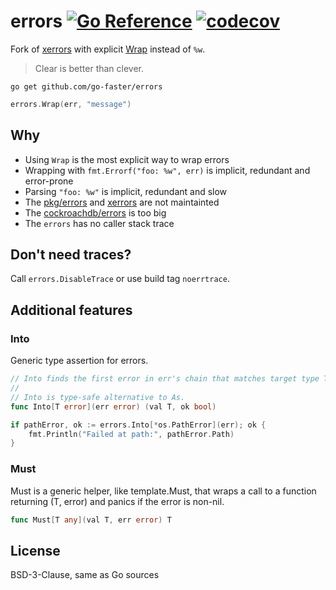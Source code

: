 # errors [![Go Reference](https://img.shields.io/badge/go-pkg-00ADD8)](https://pkg.go.dev/github.com/go-faster/errors#section-documentation) [![codecov](https://img.shields.io/codecov/c/github/go-faster/errors?label=cover)](https://codecov.io/gh/go-faster/errors)

Fork of [xerrors](https://pkg.go.dev/golang.org/x/xerrors) with explicit [Wrap](https://pkg.go.dev/github.com/go-faster/errors#Wrap) instead of `%w`.

> Clear is better than clever.

```
go get github.com/go-faster/errors
```

```go
errors.Wrap(err, "message")
```

## Why
* Using `Wrap` is the most explicit way to wrap errors
* Wrapping with `fmt.Errorf("foo: %w", err)` is implicit, redundant and error-prone
* Parsing `"foo: %w"` is implicit, redundant and slow
* The [pkg/errors](https://github.com/pkg/errors) and [xerrors](https://pkg.go.dev/golang.org/x/xerrors) are not maintainted
* The [cockroachdb/errors](https://github.com/cockroachdb/errors) is too big
* The `errors` has no caller stack trace

## Don't need traces?
Call `errors.DisableTrace` or use build tag `noerrtrace`.

## Additional features

### Into

Generic type assertion for errors.

```go
// Into finds the first error in err's chain that matches target type T, and if so, returns it.
//
// Into is type-safe alternative to As.
func Into[T error](err error) (val T, ok bool)
```

```go
if pathError, ok := errors.Into[*os.PathError](err); ok {
    fmt.Println("Failed at path:", pathError.Path)
}
```

### Must

Must is a generic helper, like template.Must, that wraps a call to a function returning (T, error)
and panics if the error is non-nil.

```go
func Must[T any](val T, err error) T
```

## License

BSD-3-Clause, same as Go sources
